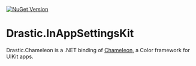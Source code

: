 [![NuGet Version](https://img.shields.io/nuget/v/Drastic.Chameleon.svg)](https://www.nuget.org/packages/Drastic.Chameleon/)

# Drastic.InAppSettingsKit

Drastic.Chameleon is a .NET binding of [Chameleon](https://github.com/drasticactions/Chameleon), a Color framework for UIKit apps.